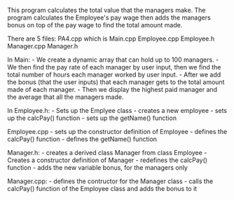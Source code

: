 This program calculates the total value that the managers make. 
The program calculates the Employee's pay wage then adds the managers bonus on top of the pay wage to find the total amount made.

There are 5 files:
PA4.cpp which is Main.cpp
Employee.cpp
Employee.h
Manager.cpp
Manager.h

In Main: 
      - We create a dynamic array that can hold up to 100 managers.
      - We then find the pay rate of each manager by user input, then we find the total number of hours each manager worked by user input.
      - After we add the bonus (that the user inputs) that each manager gets to the total amount made of each manager.
      - Then we display the highest paid manager and the average that all the managers made.

In Employee.h:
      - Sets up the Emplyee class
      - creates a new employee
      - sets up the calcPay() function
      - sets up the getName() function

Employee.cpp
      - sets up the constructor definition of Employee
      - defines the calcPay() function
      - defines the getName() function

Manager.h:
      - creates a derived class Manager from class Employee
      - Creates a constructor definition of Manager
      - redefines the calcPay() function
      - adds the new variable bonus, for the managers only

Manager.cpp:
      - defines the contructor for the Manager class
      - calls the calcPay() function of the Employee class and adds the bonus to it
